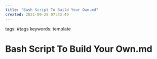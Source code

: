 ```yaml
---
title: "Bash Script To Build Your Own.md"
created: 2021-09-28 07:33:49
---
```


tags: #tags
keywords: template

# Bash Script To Build Your Own.md

```bash
```
